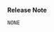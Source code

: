 <!-- Description -->






<!-- Enter your extended release note in the below block. If the PR requires
additional action from users switching to the new release, include the string
"action required". If no release note is required, write "NONE". -->

**Release Note**
```release-note
NONE
```

